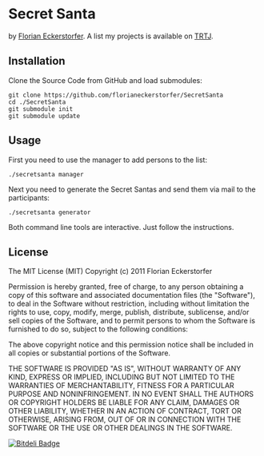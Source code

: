 # Secret Santa

by [Florian Eckerstorfer](http://florianeckerstorfer.com). A list my projects is available on [TRTJ](http://theroadtojoy.at).

## Installation

Clone the Source Code from GitHub and load submodules:

	git clone https://github.com/florianeckerstorfer/SecretSanta
	cd ./SecretSanta
	git submodule init
	git submodule update


## Usage

First you need to use the manager to add persons to the list:

	./secretsanta manager

Next you need to generate the Secret Santas and send them via mail to the participants:

	./secretsanta generator

Both command line tools are interactive. Just follow the instructions.

## License

The MIT License (MIT)
Copyright (c) 2011 Florian Eckerstorfer

Permission is hereby granted, free of charge, to any person obtaining a copy of this software and associated documentation files (the "Software"), to deal in the Software without restriction, including without limitation the rights to use, copy, modify, merge, publish, distribute, sublicense, and/or sell copies of the Software, and to permit persons to whom the Software is furnished to do so, subject to the following conditions:

The above copyright notice and this permission notice shall be included in all copies or substantial portions of the Software.

THE SOFTWARE IS PROVIDED "AS IS", WITHOUT WARRANTY OF ANY KIND, EXPRESS OR IMPLIED, INCLUDING BUT NOT LIMITED TO THE WARRANTIES OF MERCHANTABILITY, FITNESS FOR A PARTICULAR PURPOSE AND NONINFRINGEMENT. IN NO EVENT SHALL THE AUTHORS OR COPYRIGHT HOLDERS BE LIABLE FOR ANY CLAIM, DAMAGES OR OTHER LIABILITY, WHETHER IN AN ACTION OF CONTRACT, TORT OR OTHERWISE, ARISING FROM, OUT OF OR IN CONNECTION WITH THE SOFTWARE OR THE USE OR OTHER DEALINGS IN THE SOFTWARE.

[![Bitdeli Badge](https://d2weczhvl823v0.cloudfront.net/florianeckerstorfer/secretsanta/trend.png)](https://bitdeli.com/free "Bitdeli Badge")

